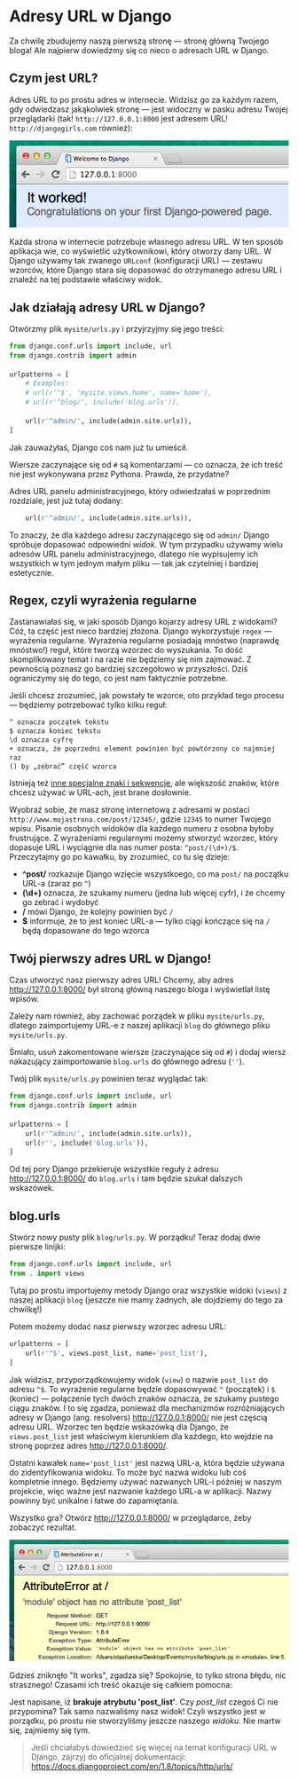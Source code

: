 # Adresy URL w Django

Za chwilę zbudujemy naszą pierwszą stronę — stronę główną Twojego bloga! Ale najpierw dowiedzmy się co nieco o adresach URL w Django.

## Czym jest URL?

Adres URL to po prostu adres w internecie. Widzisz go za każdym razem, gdy odwiedzasz jakąkolwiek stronę — jest widoczny w pasku adresu Twojej przeglądarki (tak! `http://127.0.0.1:8000` jest adresem URL! `http://djangogirls.com` również):

![Adres URL](images/url.png)

Każda strona w internecie potrzebuje własnego adresu URL. W ten sposób aplikacja wie, co wyświetlić użytkownikowi, który otworzy dany URL. W Django używamy tak zwanego `URLconf` (konfiguracji URL) — zestawu wzorców, które Django stara się dopasować do otrzymanego adresu URL i znaleźć na tej podstawie właściwy widok.

## Jak działają adresy URL w Django?

Otwórzmy plik `mysite/urls.py` i przyjrzyjmy się jego treści:

```python
from django.conf.urls import include, url
from django.contrib import admin

urlpatterns = [
    # Examples:
    # url(r'^$', 'mysite.views.home', name='home'),
    # url(r'^blog/', include('blog.urls')),

    url(r'^admin/', include(admin.site.urls)),
]
```

Jak zauważyłaś, Django coś nam już tu umieścił.

Wiersze zaczynające się od `#` są komentarzami — co oznacza, że ich treść nie jest wykonywana przez Pythona. Prawda, że przydatne?

Adres URL panelu administracyjnego, który odwiedzałaś w poprzednim rozdziale, jest już tutaj dodany:

```python
    url(r'^admin/', include(admin.site.urls)),
```

To znaczy, że dla każdego adresu zaczynającego się od `admin/` Django spróbuje dopasować odpowiedni *widok*. W tym przypadku używamy wielu adresów URL panelu administracyjnego, dlatego nie wypisujemy ich wszystkich w tym jednym małym pliku — tak jak czytelniej i bardziej estetycznie.

## Regex, czyli wyrażenia regularne

Zastanawiałaś się, w jaki sposób Django kojarzy adresy URL z widokami? Cóż, ta część jest nieco bardziej złożona. Django wykorzystuje `regex` — wyrażenia regularne. Wyrażenia regularne posiadają mnóstwo (naprawdę mnóstwo!) reguł, które tworzą wzorzec do wyszukania. To dość skomplikowany temat i na razie nie będziemy się nim zajmować. Z pewnością poznasz go bardziej szczegółowo w przyszłości. Dziś ograniczymy się do tego, co jest nam faktycznie potrzebne.

Jeśli chcesz zrozumieć, jak powstały te wzorce, oto przykład tego procesu —
będziemy potrzebować tylko kilku reguł:

	^ oznacza początek tekstu
	$ oznacza koniec tekstu
	\d oznacza cyfrę
	+ oznacza, że poprzedni element powinien być powtórzony co najmniej raz
	() by „zebrać” część wzorca

Istnieją też [inne specjalne znaki i sekwencje](https://docs.python.org/3/library/re.html#regular-expression-syntax), ale większość znaków, które
chcesz używać w URL-ach, jest brane dosłownie.

Wyobraź sobie, że masz stronę internetową z adresami w postaci `http://www.mojastrona.com/post/12345/`, gdzie `12345` to numer Twojego wpisu. Pisanie osobnych widoków dla każdego numeru z osobna byłoby frustrujące. Z wyrażeniami regularnymi możemy stworzyć wzorzec, który dopasuje URL i wyciągnie dla nas numer posta: `^post/(\d+)/$`. Przeczytajmy go po kawałku, by zrozumieć, co tu się dzieje:

* **^post/** rozkazuje Django wzięcie wszystkoego, co ma `post/` na początku URL-a (zaraz po `^`)
* **(\d+)** oznacza, że szukamy numeru (jedna lub więcej cyfr), i że chcemy go zebrać i wydobyć
* **/** mówi Django, że kolejny powinien być `/`
* **$** informuje, że to jest koniec URL-a — tylko ciągi kończące się na `/` będą dopasowane do tego wzorca

## Twój pierwszy adres URL w Django!

Czas utworzyć nasz pierwszy adres URL! Chcemy, aby adres http://127.0.0.1:8000/ był stroną główną naszego bloga i wyświetlał listę wpisów.

Zależy nam również, aby zachować porządek w pliku `mysite/urls.py`, dlatego zaimportujemy URL-e z naszej aplikacji `blog` do głównego pliku `mysite/urls.py`.

Śmiało, usuń zakomentowane wiersze (zaczynające się od `#`) i dodaj wiersz nakazujący zaimportowanie `blog.urls` do głównego adresu (`''`).

Twój plik `mysite/urls.py` powinien teraz wyglądać tak:

```python
from django.conf.urls import include, url
from django.contrib import admin

urlpatterns = [
    url(r'^admin/', include(admin.site.urls)),
    url(r'', include('blog.urls')),
]
```

Od tej pory Django przekieruje wszystkie reguły z adresu http://127.0.0.1:8000/ do `blog.urls` i tam będzie szukał dalszych wskazówek.

## blog.urls

Stwórz nowy pusty plik `blog/urls.py`. W porządku! Teraz dodaj dwie pierwsze linijki:

```py
from django.conf.urls import include, url
from . import views
```

Tutaj po prostu importujemy metody Django oraz wszystkie widoki (`views`) z naszej aplikacji `blog` (jeszcze nie mamy żadnych, ale dojdziemy do tego za chwilkę!)

Potem możemy dodać nasz pierwszy wzorzec adresu URL:

```py
urlpatterns = [
    url(r'^$', views.post_list, name='post_list'),
]
```

Jak widzisz, przyporządkowujemy widok (`view`) o nazwie `post_list` do adresu `^$`. To wyrażenie regularne będzie dopasowywać `^` (początek) i `$` (koniec) — połączenie tych dwóch znaków oznacza, że szukamy pustego ciągu znaków. I to się zgadza, ponieważ dla mechanizmów rozróżniających adresy w Django (ang. resolvers) http://127.0.0.1:8000/ nie jest częścią adresu URL. Wzorzec ten będzie wskazówką dla Django, że `views.post_list` jest właściwym kierunkiem dla każdego, kto wejdzie na stronę poprzez adres http://127.0.0.1:8000/.

Ostatni kawałek `name='post_list'` jest nazwą URL-a, która będzie używana do zidentyfikowania widoku. To może być nazwa widoku lub coś kompletnie innego. Będziemy używać nazwanych URL-i później w naszym projekcie, więc ważne jest nazwanie każdego URL-a w aplikacji. Nazwy powinny być unikalne i łatwe do zapamiętania.

Wszystko gra? Otwórz http://127.0.0.1:8000/ w przeglądarce, żeby zobaczyć rezultat.

![Błąd](images/error1.png)

Gdzieś zniknęło "It works", zgadza się? Spokojnie, to tylko strona błędu, nic strasznego! Czasami ich treść okazuje się całkiem pomocna:

Jest napisane, iż **brakuje atrybutu 'post_list'**. Czy *post_list* czegoś Ci nie przypomina? Tak samo nazwaliśmy nasz widok! Czyli wszystko jest w porządku, po prostu nie stworzyliśmy jeszcze naszego *widoku*. Nie martw się, zajmiemy się tym.

> Jeśli chciałabyś dowiedzieć się więcej na temat konfiguracji URL w Django, zajrzyj do oficjalnej dokumentacji: https://docs.djangoproject.com/en/1.8/topics/http/urls/
